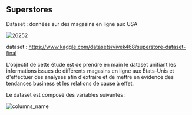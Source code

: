 ## Superstores  
Dataset : données sur des magasins en ligne aux USA

![26252](https://user-images.githubusercontent.com/62601686/182675222-0738a62c-61af-4c9e-947e-3f9dfc8ea06e.jpg)


dataset : https://www.kaggle.com/datasets/vivek468/superstore-dataset-final  

L'objectif de cette étude est de prendre en main le dataset unifiant les informations issues de différents magasins en ligne aux Etats-Unis et d'effectuer des analyses afin d'extraire et de mettre en évidence des tendances business et les relations de cause à effet.

Le dataset est composé des variables suivantes :

![columns_name](https://user-images.githubusercontent.com/62601686/184536612-2d4a585e-9ea6-4044-b5be-a38164ee5867.png)
